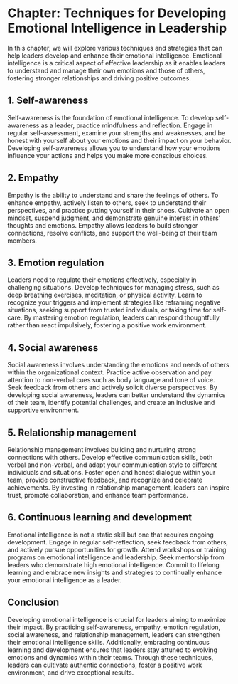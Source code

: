 Chapter: Techniques for Developing Emotional Intelligence in Leadership
=======================================================================

In this chapter, we will explore various techniques and strategies that can help leaders develop and enhance their emotional intelligence. Emotional intelligence is a critical aspect of effective leadership as it enables leaders to understand and manage their own emotions and those of others, fostering stronger relationships and driving positive outcomes.

**1. Self-awareness**
---------------------

Self-awareness is the foundation of emotional intelligence. To develop self-awareness as a leader, practice mindfulness and reflection. Engage in regular self-assessment, examine your strengths and weaknesses, and be honest with yourself about your emotions and their impact on your behavior. Developing self-awareness allows you to understand how your emotions influence your actions and helps you make more conscious choices.

**2. Empathy**
--------------

Empathy is the ability to understand and share the feelings of others. To enhance empathy, actively listen to others, seek to understand their perspectives, and practice putting yourself in their shoes. Cultivate an open mindset, suspend judgment, and demonstrate genuine interest in others' thoughts and emotions. Empathy allows leaders to build stronger connections, resolve conflicts, and support the well-being of their team members.

**3. Emotion regulation**
-------------------------

Leaders need to regulate their emotions effectively, especially in challenging situations. Develop techniques for managing stress, such as deep breathing exercises, meditation, or physical activity. Learn to recognize your triggers and implement strategies like reframing negative situations, seeking support from trusted individuals, or taking time for self-care. By mastering emotion regulation, leaders can respond thoughtfully rather than react impulsively, fostering a positive work environment.

**4. Social awareness**
-----------------------

Social awareness involves understanding the emotions and needs of others within the organizational context. Practice active observation and pay attention to non-verbal cues such as body language and tone of voice. Seek feedback from others and actively solicit diverse perspectives. By developing social awareness, leaders can better understand the dynamics of their team, identify potential challenges, and create an inclusive and supportive environment.

**5. Relationship management**
------------------------------

Relationship management involves building and nurturing strong connections with others. Develop effective communication skills, both verbal and non-verbal, and adapt your communication style to different individuals and situations. Foster open and honest dialogue within your team, provide constructive feedback, and recognize and celebrate achievements. By investing in relationship management, leaders can inspire trust, promote collaboration, and enhance team performance.

**6. Continuous learning and development**
------------------------------------------

Emotional intelligence is not a static skill but one that requires ongoing development. Engage in regular self-reflection, seek feedback from others, and actively pursue opportunities for growth. Attend workshops or training programs on emotional intelligence and leadership. Seek mentorship from leaders who demonstrate high emotional intelligence. Commit to lifelong learning and embrace new insights and strategies to continually enhance your emotional intelligence as a leader.

**Conclusion**
--------------

Developing emotional intelligence is crucial for leaders aiming to maximize their impact. By practicing self-awareness, empathy, emotion regulation, social awareness, and relationship management, leaders can strengthen their emotional intelligence skills. Additionally, embracing continuous learning and development ensures that leaders stay attuned to evolving emotions and dynamics within their teams. Through these techniques, leaders can cultivate authentic connections, foster a positive work environment, and drive exceptional results.
